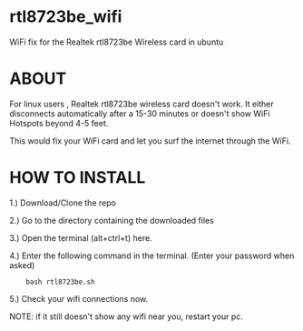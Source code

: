 # rtl8723be_wifi
WiFi fix for the Realtek rtl8723be Wireless card in ubuntu

# ABOUT

For linux users , Realtek rtl8723be wireless card doesn't work. It either disconnects automatically after a 15-30 minutes or doesn't show WiFi Hotspots beyond 4-5 feet.

This would fix your WiFi card and let you surf the internet through the WiFi.  

# HOW TO INSTALL
1.) Download/Clone the repo

2.) Go to the directory containing the downloaded files

3.) Open the terminal (alt+ctrl+t) here.

4.) Enter the following command in the terminal. (Enter your password when asked)

		bash rtl8723be.sh

5.)	Check your wifi connections now.

NOTE: if it still doesn't show any wifi near you, restart your pc.
